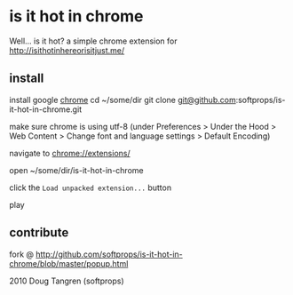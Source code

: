 # is it hot in chrome

Well... is it hot? a simple chrome extension for http://isithotinhereorisitjust.me/

## install

install google [chrome](http://www.google.com/support/chrome/bin/answer.py?hl=en&answer=95346)
    cd ~/some/dir
    git clone git@github.com:softprops/is-it-hot-in-chrome.git

make sure chrome is using utf-8 (under Preferences > Under the Hood > Web Content > Change font and language settings > Default Encoding)

navigate to [chrome://extensions/](chrome://extensions/)

open ~/some/dir/is-it-hot-in-chrome

click the `Load unpacked extension...` button

play

## contribute

fork @ http://github.com/softprops/is-it-hot-in-chrome/blob/master/popup.html 

2010 Doug Tangren (softprops)
